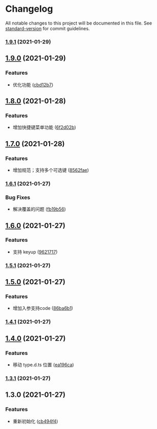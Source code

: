 # Changelog

All notable changes to this project will be documented in this file. See [standard-version](https://github.com/conventional-changelog/standard-version) for commit guidelines.

### [1.9.1](https://github.com/allenlongbaobao/short-cut/compare/v1.9.0...v1.9.1) (2021-01-29)

## [1.9.0](https://github.com/allenlongbaobao/short-cut/compare/v1.8.0...v1.9.0) (2021-01-29)


### Features

* 优化功能 ([cbd12b7](https://github.com/allenlongbaobao/short-cut/commit/cbd12b705cf1ae0aa94dc24cb5d685f386536fc7))

## [1.8.0](https://github.com/allenlongbaobao/short-cut/compare/v1.7.0...v1.8.0) (2021-01-28)


### Features

* 增加快捷键菜单功能 ([6f2d02b](https://github.com/allenlongbaobao/short-cut/commit/6f2d02b37ca466c344e966d7e32fa532ff49687c))

## [1.7.0](https://github.com/allenlongbaobao/short-cut/compare/v1.6.1...v1.7.0) (2021-01-28)


### Features

* 增加规范；支持多个可选键 ([8562fae](https://github.com/allenlongbaobao/short-cut/commit/8562fae603b75d5961e88d9ca16d17b7284633d7))

### [1.6.1](https://github.com/allenlongbaobao/short-cut/compare/v1.6.0...v1.6.1) (2021-01-27)


### Bug Fixes

* 解决覆盖的问题 ([fb19b56](https://github.com/allenlongbaobao/short-cut/commit/fb19b56eb06815f2ea834323dcb51a7561a0565f))

## [1.6.0](https://github.com/allenlongbaobao/short-cut/compare/v1.5.1...v1.6.0) (2021-01-27)


### Features

* 支持 keyup ([9621717](https://github.com/allenlongbaobao/short-cut/commit/9621717630d9d15c4a58248894d5643314eea283))

### [1.5.1](https://github.com/allenlongbaobao/short-cut/compare/v1.5.0...v1.5.1) (2021-01-27)

## [1.5.0](https://github.com/allenlongbaobao/short-cut/compare/v1.4.1...v1.5.0) (2021-01-27)


### Features

* 增加入参支持code ([86ba6b1](https://github.com/allenlongbaobao/short-cut/commit/86ba6b1550a2808627c50cb4c60cf7461f170742))

### [1.4.1](https://github.com/allenlongbaobao/short-cut/compare/v1.4.0...v1.4.1) (2021-01-27)

## [1.4.0](https://github.com/allenlongbaobao/short-cut/compare/v1.3.1...v1.4.0) (2021-01-27)


### Features

* 移动 type.d.ts 位置 ([ea196ca](https://github.com/allenlongbaobao/short-cut/commit/ea196caf5a9abb729c896b5ba480f5ba3ece67b2))

### [1.3.1](https://github.com/allenlongbaobao/short-cut/compare/v1.3.0...v1.3.1) (2021-01-27)

## 1.3.0 (2021-01-27)


### Features

* 重新初始化 ([cb494f4](https://github.com/allenlongbaobao/short-cut/commit/cb494f4a31d73cc9462c645a9ccd6fa3762f8806))
